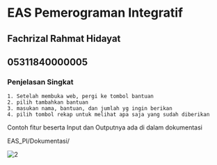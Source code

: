 # EAS Pemerograman Integratif
## Fachrizal Rahmat Hidayat
## 05311840000005

### Penjelasan Singkat
```
1. Setelah membuka web, pergi ke tombol bantuan
2. pilih tambahkan bantuan
3. masukan nama, bantuan, dan jumlah yg ingin berikan
4. pilih tombol rekap untuk melihat apa saja yang sudah diberikan

```

Contoh fitur beserta Input dan Outputnya 
ada di dalam dokumentasi

EAS_PI/Dokumentasi/

![2](https://user-images.githubusercontent.com/55182321/82179849-7d0d4b00-9909-11ea-913d-212b3c15259b.png)

